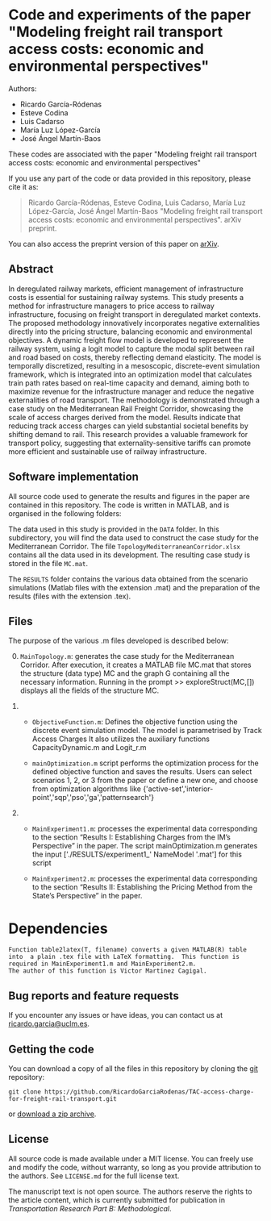# Code and experiments of the paper "Modeling freight rail transport access costs:  economic and environmental perspectives"

Authors:

* Ricardo García-Ródenas
* Esteve Codina
* Luis Cadarso
* María Luz López-García
* José Ángel Martín-Baos

These codes are associated with the paper "Modeling freight rail transport access costs:  economic and environmental perspectives"
 

If you use any part of the code or data provided in this repository, please cite it as:
> Ricardo García-Ródenas, Esteve Codina, Luis Cadarso, María Luz López-García, José Ángel Martín-Baos  "Modeling freight rail transport access costs:  economic and environmental perspectives". arXiv preprint.

You can also access the preprint version of this paper on [arXiv](AÑADIR).


## Abstract

In deregulated railway markets, efficient management of infrastructure costs is essential for sustaining railway systems. This study presents a method for infrastructure managers to price access to railway infrastructure, focusing on freight transport in deregulated market contexts. The proposed methodology innovatively incorporates negative externalities directly into the pricing structure, balancing economic and environmental objectives. A dynamic freight flow model is developed to represent the railway system, using a logit model to capture the modal split between rail and road based on costs, thereby reflecting demand elasticity. The model is temporally discretized, resulting in a mesoscopic, discrete-event simulation framework, which is integrated into an optimization model that calculates train path rates based on real-time capacity and demand, aiming both to maximize revenue for the infrastructure manager and reduce the negative externalities of road transport. The methodology is demonstrated through a case study on the Mediterranean Rail Freight Corridor, showcasing the scale of access charges derived from the model. Results indicate that reducing track access charges can yield substantial societal benefits by shifting demand to rail. This research provides a valuable framework for transport policy, suggesting that externality-sensitive tariffs can promote more efficient and sustainable use of railway infrastructure.


## Software implementation

All source code used to generate the results and figures in the paper are contained in this repository. The code is written in MATLAB, and is organised in the following folders:

The data used in this study is provided in the `DATA` folder. In this subdirectory, you will find the data used to construct the case study for the Mediterranean Corridor. The file `TopologyMediterraneanCorridor.xlsx` contains all the data used in its development. The resulting case study is stored in the file `MC.mat`.
 
The `RESULTS` folder contains the various data obtained from the scenario simulations (Matlab files with the extension .mat) and the preparation of the results (files with the extension .tex).


## Files

The purpose of the various .m files developed is described below:

0.	`MainTopology.m`: generates the case study for the Mediterranean Corridor. After execution, it creates a MATLAB file MC.mat that stores the structure (data type) MC and the graph G containing all the necessary information.
    Running in the prompt >> exploreStruct(MC,[]) displays all the fields of the structure MC.

1. 
    - `ObjectiveFunction.m`: Defines the objective function using the discrete event simulation model. The model is parametrised by Track Access Charges
    It also utilizes the auxiliary functions CapacityDynamic.m and Logit_r.m

    - `mainOptimization.m` script performs the optimization process for the defined objective function and 
    saves the results. Users can select scenarios 1, 2, or 3 from the paper or define a new one, and 
    choose from optimization algorithms like {'active-set','interior-point','sqp','pso','ga','patternsearch'}

    
2. 
    - `MainExperiment1.m`: processes the experimental data corresponding to the section “Results I: Establishing Charges from the IM’s Perspective” in the paper. 
        The script mainOptimization.m generates the input ['./RESULTS/experiment1_' NameModel '.mat'] for this script

    - `MainExperiment2.m`: processes the experimental data corresponding to the section “Results II: Establishing the Pricing Method from the State’s Perspective” in the paper.

# Dependencies
    Function table2latex(T, filename) converts a given MATLAB(R) table into  a plain .tex file with LaTeX formatting.  This function is required in MainExperiment1.m and MainExperiment2.m. 
    The author of this function is Victor Martinez Cagigal.

## Bug reports and feature requests

If you encounter any issues or have ideas, you can contact us at ricardo.garcia@uclm.es.


## Getting the code

You can download a copy of all the files in this repository by cloning the
[git](https://git-scm.com/) repository:

    git clone https://github.com/RicardoGarciaRodenas/TAC-access-charge-for-freight-rail-transport.git

or [download a zip archive](https://github.com/RicardoGarciaRodenas/TAC-access-charge-for-freight-rail-transport/archive/refs/heads/main.zip).


## License

All source code is made available under a MIT license. You can freely
use and modify the code, without warranty, so long as you provide attribution
to the authors. See `LICENSE.md` for the full license text.

The manuscript text is not open source. The authors reserve the rights to the
article content, which is currently submitted for publication in 
*Transportation Research Part B: Methodological*.








